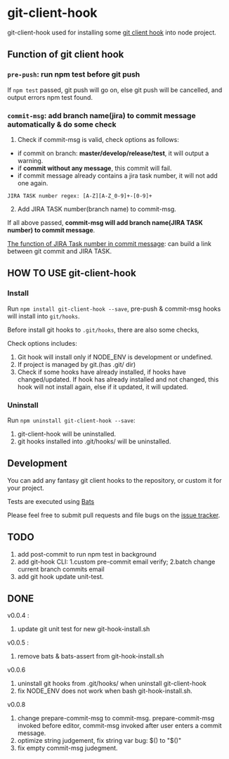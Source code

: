 
# git-client-hook

git-client-hook used for installing some [git client hook](https://git-scm.com/book/en/v2/Customizing-Git-Git-Hooks) into node project.

## Function of git client hook

### `pre-push`: run npm test before git push

If `npm test` passed, git push will go on, else git push will be cancelled,
and output errors npm test found.

### `commit-msg`: add branch name(jira) to commit message automatically & do some check

1. Check if commit-msg is valid, check options as follows:

* if commit on branch: **master/develop/release/test**, it will output a warning.
* if **commit without any message**, this commit will fail.
* if commit message already contains a jira task number, it will not add one again.

```
JIRA TASK number regex: [A-Z][A-Z_0-9]+-[0-9]+
```

2. Add JIRA TASK number(branch name) to commit-msg.

If all above passed, **commit-msg will add branch name(JIRA TASK number) to commit message**.

[The function of JIRA Task number in commit message](https://confluence.atlassian.com/display/FISHEYE/Using+Smart+Commits): can build a link between git commit and JIRA TASK.

## HOW TO USE git-client-hook

### Install

Run `npm install git-client-hook --save`, pre-push & commit-msg hooks
will install into `git/hooks`.

Before install git hooks to `.git/hooks`, there are also some checks,

Check options includes:

1. Git hook will install only if NODE_ENV is development or undefined.
2. If project is managed by git.(has .git/ dir) 
3. Check if some hooks have already installed, if hooks have changed/updated.
If hook has already installed and not changed, this hook will not install again,
else if it updated, it will updated.

### Uninstall

Run `npm uninstall git-client-hook --save`:

1. git-client-hook will be uninstalled.
2. git hooks installed into .git/hooks/ will be uninstalled.

## Development

You can add any fantasy git client hooks to the repository, or custom it for your project.

Tests are executed using [Bats](https://github.com/sstephenson/bats)

Please feel free to submit pull requests and file bugs on the [issue
tracker](https://github.com/adispring/git-client-hook/issues).

## TODO

1. add post-commit to run npm test in background
2. add git-hook CLI: 1.custom pre-commit email verify; 2.batch change current branch commits email 
5. add git hook update unit-test.

## DONE

v0.0.4 :

1. update git unit test for new git-hook-install.sh

v0.0.5 :

1. remove bats & bats-assert from git-hook-install.sh

v0.0.6

1. uninstall git hooks from .git/hooks/ when uninstall git-client-hook
2. fix NODE_ENV does not work when bash git-hook-install.sh.

v0.0.8

1. change prepare-commit-msg to commit-msg. prepare-commit-msg invoked before editor, commit-msg invoked after user enters a commit message.
2. optimize string judgement, fix string var bug: $() to "$()"
3. fix empty commit-msg judegment.
